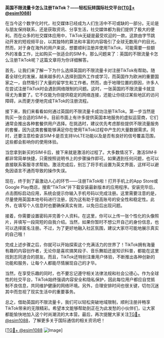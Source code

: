 **英国不限流量卡怎么注册TikTok？——轻松玩转国际社交平台[[TG💪+ @esim1088](https://t.me/s/esim1088)]**

在当今这个数字化时代，社交媒体已经成为人们生活中不可或缺的一部分。无论是与朋友保持联系，还是获取资讯、分享生活，社交媒体都为我们提供了极大的便利。而在众多的社交媒体应用中，TikTok无疑是最受欢迎的一款。这款由字节跳动开发的短视频平台，以其独特的算法和丰富的内容吸引了全球无数用户的目光。然而，对于身在海外的用户来说，想要顺利注册并使用TikTok，可能需要一些额外的准备工作，比如购买一张适合的SIM卡。那么问题来了：英国的不限流量卡怎么注册TikTok呢？这篇文章将为你详细解答。

首先，让我们来了解一下为什么选择英国的不限流量卡对注册TikTok有帮助。随着全球化的发展，越来越多的人选择到国外工作或学习，而英国作为欧洲的重要国家之一，自然吸引了大量的留学生和工作者。然而，由于地理位置的原因，许多人在尝试注册TikTok时会遇到网络限制的问题。这时，一张英国的不限流量卡就显得尤为重要了。它不仅能为你提供稳定的网络连接，还能让你绕过某些地区的访问障碍，从而更方便地完成TikTok的注册流程。

接下来，我们来看看如何通过英国的不限流量卡成功注册TikTok。第一步当然是购买一张合适的SIM卡。目前市面上有许多提供英国本地服务的虚拟运营商，它们通常会推出各种套餐供用户选择。在挑选时，建议优先考虑那些提供不限流量服务的套餐，因为这类套餐能够满足你在使用TikTok过程中产生的大量数据需求。同时，还要注意检查该SIM卡是否支持VoLTE功能以及是否有良好的信号覆盖范围，这些都会影响你的使用体验。

当您拿到新买的SIM卡后，接下来就是激活的过程了。大多数情况下，激活SIM卡都非常简单快捷，只需按照说明书上的步骤操作即可。如果遇到任何问题，也可以直接联系客服寻求帮助。激活完成后，别忘了将手机设置为英文界面，这样可以避免因语言不通而导致的操作失误。

现在，终于到了最激动人心的环节——注册TikTok啦！打开手机上的App Store或Google Play商店，搜索“TikTok”并下载安装最新版本的应用程序。安装完毕后，点击图标启动应用，系统会提示你输入手机号码以完成注册。这里需要注意的是，尽量使用英国本地号码进行注册，因为这有助于提高账号的安全性和稳定性。此外，在填写个人信息时也要确保真实有效，以免日后出现问题。

接着，你需要设置密码并完善个人资料。在这里，你可以上传一张个性化的头像照片，并填写一段简短的自我介绍。当然，如果你暂时不想公开自己的身份信息，也可以选择匿名注册。不过，为了更好地融入社区氛围，建议大家尽可能地展示真实的自己哦！

完成上述步骤之后，你就可以开始探索这个充满活力的世界了！TikTok拥有海量有趣的内容创作者，无论你是喜欢搞笑段子、音乐舞蹈还是知识科普，都能在这里找到志同道合的朋友。而且，TikTok还特别注重用户体验，不断推出各种创新的功能和服务，让每个人都能尽情展现自己的才华。

当然，在享受乐趣的同时，也不要忘记遵守相关法律法规和社会公德心。作为全球性的社交平台，TikTok始终强调内容安全和隐私保护，因此每位用户都应自觉抵制不良信息，共同维护健康的网络环境。另外，合理安排时间也很关键，切勿沉迷其中而忽视了现实生活中的重要事务。

总之，借助英国的不限流量卡，我们可以轻松突破地域限制，顺利注册并畅享TikTok带来的无限精彩。希望本文能够帮助到正在为此发愁的小伙伴们，让大家都能愉快地加入这个时尚潮流的大本营。最后，再次提醒大家关注[TG💪+ @esim1088](https://t.me/s/esim1088)，了解更多关于国际通信的相关资讯吧！

[[TG💪+ @esim1088](https://t.me/s/esim1088) ![Image](https://i.postimg.cc/4NQfJmqS/Snipaste-2025-05-13-00-14-12.png)]